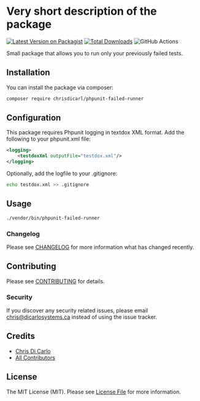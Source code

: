 # Very short description of the package

[![Latest Version on Packagist](https://img.shields.io/packagist/v/chrisdicarl/phpunit-failed-runner.svg?style=flat-square)](https://packagist.org/packages/chrisdicarl/phpunit-failed-runner)
[![Total Downloads](https://img.shields.io/packagist/dt/chrisdicarl/phpunit-failed-runner.svg?style=flat-square)](https://packagist.org/packages/chrisdicarl/phpunit-failed-runner)
![GitHub Actions](https://github.com/chrisdicarl/phpunit-failed-runner/actions/workflows/main.yml/badge.svg)

Small package that allows you to run only your previously failed tests.

## Installation

You can install the package via composer:

```bash
composer require chrisdicarl/phpunit-failed-runner
```

## Configuration

This package requires Phpunit logging in textdox XML format.  Add the following to your phpunit.xml file:

```xml
<logging>
    <testdoxXml outputFile="testdox.xml"/>
</logging>
```

Optionally, add the logfile to your .gitignore:

```bash
echo testdox.xml >> .gitignore
```

## Usage

```bash
./vendor/bin/phpunit-failed-runner
```

### Changelog

Please see [CHANGELOG](CHANGELOG.md) for more information what has changed recently.

## Contributing

Please see [CONTRIBUTING](CONTRIBUTING.md) for details.

### Security

If you discover any security related issues, please email chris@dicarlosystems.ca instead of using the issue tracker.

## Credits

-   [Chris Di Carlo](https://github.com/chrisdicarl)
-   [All Contributors](../../contributors)

## License

The MIT License (MIT). Please see [License File](LICENSE.md) for more information.
